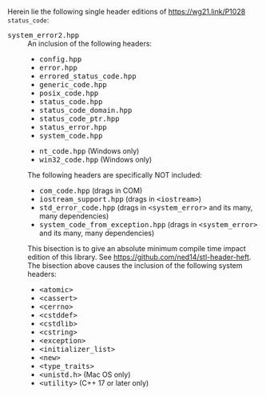 Herein lie the following single header editions of https://wg21.link/P1028 `status_code`:

<dl>
  <dt><tt>system_error2.hpp</tt></dt>
  <dd>An inclusion of the following headers:
  
  <ul>
  <li><tt>config.hpp</tt>
  <li><tt>error.hpp</tt>
  <li><tt>errored_status_code.hpp</tt>
  <li><tt>generic_code.hpp</tt>
  <li><tt>posix_code.hpp</tt>
  <li><tt>status_code.hpp</tt>
  <li><tt>status_code_domain.hpp</tt>
  <li><tt>status_code_ptr.hpp</tt>
  <li><tt>status_error.hpp</tt>
  <li><tt>system_code.hpp</tt>
  </ul>
  <ul>
  <li><tt>nt_code.hpp</tt> (Windows only)
  <li><tt>win32_code.hpp</tt> (Windows only)
  </ul>
  
  The following headers are specifically NOT included:
  
  <ul>
  <li><tt>com_code.hpp</tt> (drags in COM)
  <li><tt>iostream_support.hpp</tt> (drags in <tt>&lt;iostream&gt;</tt>)
  <li><tt>std_error_code.hpp</tt> (drags in <tt>&lt;system_error&gt;</tt> and its many, many dependencies)
  <li><tt>system_code_from_exception.hpp</tt> (drags in <tt>&lt;system_error&gt;</tt> and its many, many dependencies)
  </ul>
  
  This bisection is to give an absolute minimum compile time
  impact edition of this library. See https://github.com/ned14/stl-header-heft.
  The bisection above causes the inclusion of the following system headers:
  
  <ul>
  <li><tt>&lt;atomic&gt;</tt>
  <li><tt>&lt;cassert&gt;</tt>
  <li><tt>&lt;cerrno&gt;</tt>
  <li><tt>&lt;cstddef&gt;</tt>
  <li><tt>&lt;cstdlib&gt;</tt>
  <li><tt>&lt;cstring&gt;</tt>
  <li><tt>&lt;exception&gt;</tt>
  <li><tt>&lt;initializer_list&gt;</tt>
  <li><tt>&lt;new&gt;</tt>
  <li><tt>&lt;type_traits&gt;</tt>
  <li><tt>&lt;unistd.h&gt;</tt> (Mac OS only)
  <li><tt>&lt;utility&gt;</tt> (C++ 17 or later only)
  </ul>

  </dd>
</dl>
